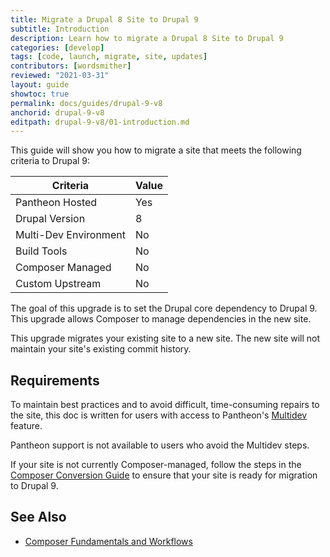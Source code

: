 ```yaml
---
title: Migrate a Drupal 8 Site to Drupal 9
subtitle: Introduction
description: Learn how to migrate a Drupal 8 Site to Drupal 9
categories: [develop]
tags: [code, launch, migrate, site, updates]
contributors: [wordsmither]
reviewed: "2021-03-31"
layout: guide
showtoc: true
permalink: docs/guides/drupal-9-v8
anchorid: drupal-9-v8
editpath: drupal-9-v8/01-introduction.md
---
```


This guide will show you how to migrate a site that meets the following criteria to Drupal 9:

|Criteria|Value
|---|---
|Pantheon Hosted| Yes
|Drupal Version| 8
|Multi-Dev Environment | No
|Build Tools| No
|Composer Managed| No
|Custom Upstream| No


The goal of this upgrade is to set the Drupal core dependency to Drupal 9. This upgrade allows Composer to manage dependencies in the new site.

<Alert title="Note" type="info" >
This upgrade migrates your existing site to a new site. The new site will not maintain your site's existing commit history.
</Alert>

## Requirements

<Partial file="drupal-9/upgrade-site-requirements.md" />




<Alert title="Multidev Required" type="danger">

To maintain best practices and to avoid difficult, time-consuming repairs to the site, this doc is written for users with access to Pantheon's [Multidev](/multidev) feature.

Pantheon support is not available to users who avoid the Multidev steps.

</Alert>

If your site is not currently Composer-managed, follow the steps in the [Composer Conversion Guide](/guides/composer-convert) to ensure that your site is ready for migration to Drupal 9.


## See Also

- [Composer Fundamentals and Workflows](/guides/composer)
